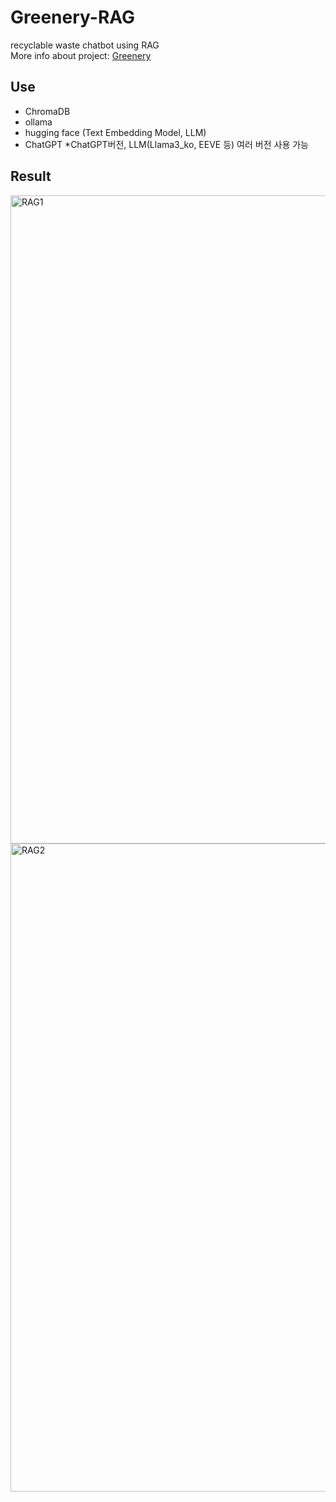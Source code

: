 # Greenery-RAG
recyclable waste chatbot using RAG
<br>
More info about project: [Greenery](https://github.com/bkk21/Greenery)

## Use
- ChromaDB
- ollama
- hugging face (Text Embedding Model, LLM)
- ChatGPT
*ChatGPT버전, LLM(Llama3_ko, EEVE 등) 여러 버전 사용 가능

## Result
<img width="1037" alt="RAG1" src="https://github.com/the0807/Greenery-RAG/assets/73097985/7bb9f1f3-1c12-4b92-92f7-795e2ac7ca03">
<img width="1037" alt="RAG2" src="https://github.com/the0807/Greenery-RAG/assets/73097985/e68fd94c-dec3-4ddc-8f93-6087caa02547">

